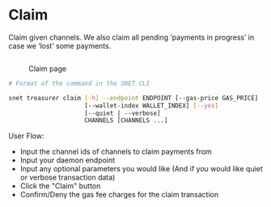 # Claim

Claim given channels. We also claim all pending ‘payments in progress’ in case we ‘lost’ some payments.

<figure><img src="/assets/images/products/TUI/Screenshot 2024-08-16 at 7.22.52 AM.png" alt=""><figcaption><p>Claim page</p></figcaption></figure>

```bash
# Format of the command in the SNET CLI

snet treasurer claim [-h] --endpoint ENDPOINT [--gas-price GAS_PRICE]
                     [--wallet-index WALLET_INDEX] [--yes]
                     [--quiet | --verbose]
                     CHANNELS [CHANNELS ...]
```

User Flow:

* Input the channel ids of channels to claim payments from
* Input your daemon endpoint
* Input any optional parameters you would like (And if you would like quiet or verbose transaction data)
* Click the "Claim" button
* Confirm/Deny the gas fee charges for the claim transaction
